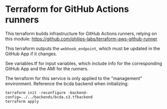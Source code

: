 # Terraform for GitHub Actions runners

This terraform builds infrastructure for GitHub Actions runners, relying on this module: https://github.com/philips-labs/terraform-aws-github-runner

This terraform outputs the `webhook_endpoint`, which must be updated in the GitHub App if it changes.

See variables.tf for input variables, which include info for the corresponding GitHub App and the AMI for the runners.

The terraform for this service is only applied to the "management" environment. Reference the bcda backend when initializing:

    terraform init -reconfigure -backend-config=../../backends/bcda.s3.tfbackend
    terraform apply
